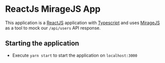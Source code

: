 # ReactJs MirageJS App

This application is a [ReactJS](https://reactjs.org/) application with [Typescript](https://www.typescriptlang.org/) and uses 
[MirageJS](https://miragejs.com/docs/getting-started/introduction/) as a tool to mock our `/api/users` API response. 

## Starting the application

* Execute `yarn start` to start the application on `localhost:3000`
